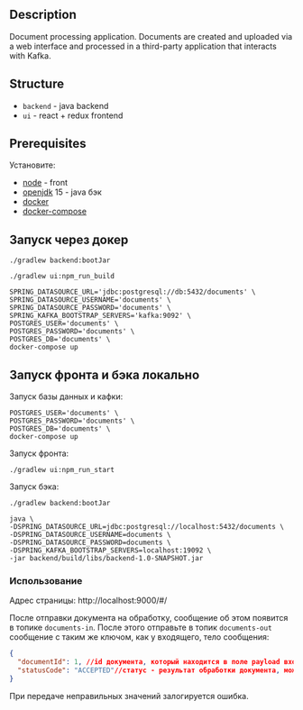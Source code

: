 ## Description

Document processing application. Documents are created and uploaded via a web
interface and processed in a third-party application that interacts with Kafka.

## Structure

- `backend` - java backend
- `ui` - react + redux frontend

## Prerequisites

Установите:

- [node](https://nodejs.org) - front
- [openjdk](https://openjdk.java.net) 15 - java бэк
- [docker](https://docs.docker.com/engine/install/)
- [docker-compose](https://docs.docker.com/compose/install/)

## Запуск через докер

```
./gradlew backend:bootJar
```

```
./gradlew ui:npm_run_build
```

```
SPRING_DATASOURCE_URL='jdbc:postgresql://db:5432/documents' \
SPRING_DATASOURCE_USERNAME='documents' \
SPRING_DATASOURCE_PASSWORD='documents' \
SPRING_KAFKA_BOOTSTRAP_SERVERS='kafka:9092' \
POSTGRES_USER='documents' \
POSTGRES_PASSWORD='documents' \
POSTGRES_DB='documents' \
docker-compose up
```

## Запуск фронта и бэка локально

Запуск базы данных и кафки:

```
POSTGRES_USER='documents' \
POSTGRES_PASSWORD='documents' \
POSTGRES_DB='documents' \
docker-compose up
```

Запуск фронта:

```
./gradlew ui:npm_run_start
```

Запуск бэка:
```
./gradlew backend:bootJar
```

```
java \
-DSPRING_DATASOURCE_URL=jdbc:postgresql://localhost:5432/documents \
-DSPRING_DATASOURCE_USERNAME=documents \
-DSPRING_DATASOURCE_PASSWORD=documents \
-DSPRING_KAFKA_BOOTSTRAP_SERVERS=localhost:19092 \
-jar backend/build/libs/backend-1.0-SNAPSHOT.jar
```

### Использование

Адрес страницы: http://localhost:9000/#/

После отправки документа на обработку, сообщение об этом появится в топике `documents-in`.
После этого отправьте в топик `documents-out` сообщение с таким же ключом, как у входящего, тело сообщения:

```json
{
  "documentId": 1, //id документа, который находится в поле payload входящего сообщения
  "statusCode": "ACCEPTED"//статус - результат обработки документа, может быть "ACCEPTED" или "REJECTED"
}
```

При передаче неправильных значений залогируется ошибка.
